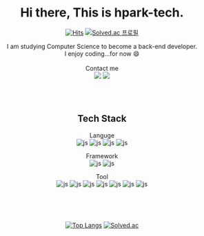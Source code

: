 
<div align=center>


# Hi there, This is hpark-tech.
[![Hits](https://hits.seeyoufarm.com/api/count/incr/badge.svg?url=https%3A%2F%2Fgithub.com%2Fhpark-tech%2Fhit-counter&count_bg=%23555555&title_bg=%23555555&icon=&icon_color=%23E7E7E7&title=hits&edge_flat=false)](https://hits.seeyoufarm.com)
[![Solved.ac
프로필](http://mazassumnida.wtf/api/mini/generate_badge?boj=todayicode)](https://solved.ac/todayicode)

I am studying Computer Science to become a back-end developer. <br/>
I enjoy coding...for now :smile:<br/>
<br/>
Contact me  
<a href="https://a-develop.tistory.com"><img src="https://img.shields.io/badge/Blog-555555?style=flat-square&logo=Tistory&logoColor=white"/></a>
<a href="mailto:hpark.tech@gmail.com"><img src="https://img.shields.io/badge/Gmail-555555?style=flat-square&logo=Gmail&logoColor=white"/></a>

<!--
**hpark-tech/hpark-tech** is a ✨ _special_ ✨ repository because its `README.md` (this file) appears on your GitHub profile.

Here are some ideas to get you started:

- 🔭 I’m currently working on ...
- 🌱 I’m currently learning ...
- 👯 I’m looking to collaborate on ...
- 🤔 I’m looking for help with ...
- 💬 Ask me about ...
- 📫 How to reach me: ...
- 😄 Pronouns: ...
- ⚡ Fun fact: ...
-->

<br/>
<br/>


## Tech Stack
Languge <br/>
![js](https://img.shields.io/badge/Java-ED8B00?style=flat-square&logo=openjdk&logoColor=white) ![js](https://img.shields.io/badge/JavaScript-F7DF1E?style=flat-square&logo=JavaScript&logoColor=white)  ![js](https://img.shields.io/badge/HTML-239120?style=flat-square&logo=html5&logoColor=white) ![js](https://img.shields.io/badge/CSS-239120?&style=flat-square&logo=css3&logoColor=white) 

Framework <br/>
![js](https://img.shields.io/badge/Spring-6DB33F?style=flat-square&logo=spring&logoColor=white) ![js](https://img.shields.io/badge/jQuery-0769AD?style=flat-square&logo=jquery&logoColor=white)

Tool <br/>
![js](https://img.shields.io/badge/Eclipse-2C2255?style=flat-square&logo=eclipse&logoColor=white) ![js](https://img.shields.io/badge/MySQL-00000F?style=flat-square&logo=mysql&logoColor=white)  ![js](https://img.shields.io/badge/Oracle-F80000?style=flat-square&logo=Oracle&logoColor=white)  ![js](https://img.shields.io/badge/GIT-E44C30?style=flat-square&logo=git&logoColor=white)  ![js](https://img.shields.io/badge/Bootstrap-563D7C?style=flat-square&logo=bootstrap&logoColor=white)
    ![js](https://img.shields.io/badge/Notion-000000?style=flat-square&logo=notion&logoColor=white) ![js](https://img.shields.io/badge/AWS-232F3E?style=flat-square&logo=amazon-aws&logoColor=white) 

  <br/>
   <br/>
   <br/>

[![Top Langs](https://github-readme-stats.vercel.app/api/top-langs/?username=hpark-tech)](https://github.com/hpark-tech/github-readme-stats) [![Solved.ac](http://mazassumnida.wtf/api/v2/generate_badge?boj=todayicode)](https://solved.ac/todayicode)


</div>
